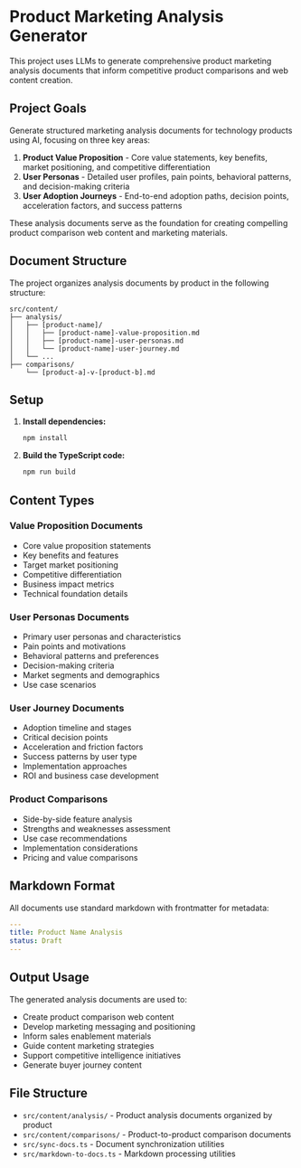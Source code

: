 # Product Marketing Analysis Generator

This project uses LLMs to generate comprehensive product marketing analysis documents that inform competitive product comparisons and web content creation.

## Project Goals

Generate structured marketing analysis documents for technology products using AI, focusing on three key areas:

1. **Product Value Proposition** - Core value statements, key benefits, market positioning, and competitive differentiation
2. **User Personas** - Detailed user profiles, pain points, behavioral patterns, and decision-making criteria  
3. **User Adoption Journeys** - End-to-end adoption paths, decision points, acceleration factors, and success patterns

These analysis documents serve as the foundation for creating compelling product comparison web content and marketing materials.

## Document Structure

The project organizes analysis documents by product in the following structure:

```
src/content/
├── analysis/
│   ├── [product-name]/
│   │   ├── [product-name]-value-proposition.md
│   │   ├── [product-name]-user-personas.md
│   │   └── [product-name]-user-journey.md
│   └── ...
├── comparisons/
    └── [product-a]-v-[product-b].md
```

## Setup

1. **Install dependencies:**
   ```bash
   npm install
   ```

2. **Build the TypeScript code:**
   ```bash
   npm run build
   ```

## Content Types

### Value Proposition Documents
- Core value proposition statements
- Key benefits and features
- Target market positioning
- Competitive differentiation
- Business impact metrics
- Technical foundation details

### User Personas Documents
- Primary user personas and characteristics
- Pain points and motivations
- Behavioral patterns and preferences
- Decision-making criteria
- Market segments and demographics
- Use case scenarios

### User Journey Documents
- Adoption timeline and stages
- Critical decision points
- Acceleration and friction factors
- Success patterns by user type
- Implementation approaches
- ROI and business case development

### Product Comparisons
- Side-by-side feature analysis
- Strengths and weaknesses assessment
- Use case recommendations
- Implementation considerations
- Pricing and value comparisons

## Markdown Format

All documents use standard markdown with frontmatter for metadata:

```yaml
---
title: Product Name Analysis
status: Draft
---
```

## Output Usage

The generated analysis documents are used to:

- Create product comparison web content
- Develop marketing messaging and positioning
- Inform sales enablement materials  
- Guide content marketing strategies
- Support competitive intelligence initiatives
- Generate buyer journey content

## File Structure

- `src/content/analysis/` - Product analysis documents organized by product
- `src/content/comparisons/` - Product-to-product comparison documents
- `src/sync-docs.ts` - Document synchronization utilities
- `src/markdown-to-docs.ts` - Markdown processing utilities